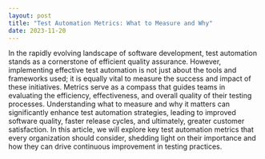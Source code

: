 ```yaml
---
layout: post
title: "Test Automation Metrics: What to Measure and Why"
date: 2023-11-20
---
```


In the rapidly evolving landscape of software development, test automation stands as a cornerstone of efficient quality assurance. However, implementing effective test automation is not just about the tools and frameworks used; it is equally vital to measure the success and impact of these initiatives. Metrics serve as a compass that guides teams in evaluating the efficiency, effectiveness, and overall quality of their testing processes. Understanding what to measure and why it matters can significantly enhance test automation strategies, leading to improved software quality, faster release cycles, and ultimately, greater customer satisfaction. In this article, we will explore key test automation metrics that every organization should consider, shedding light on their importance and how they can drive continuous improvement in testing practices.
